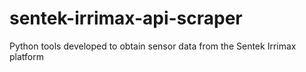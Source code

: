 # sentek-irrimax-api-scraper
 Python tools developed to obtain sensor data from the Sentek Irrimax platform
